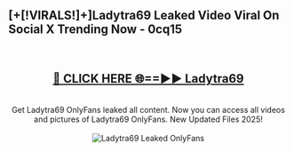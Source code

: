 <h2>[+[!VIRALS!]+]Ladytra69 Leaked Video Viral On Social X Trending Now - 0cq15</h2>
<br>
<div align="center">
<h2><a href="https://libra.edu.pl?Ladytra69" rel="nofollow">🔴 CLICK HERE 🌐==►► Ladytra69</a></h2>
<br>
Get Ladytra69 OnlyFans leaked all content. Now you can access all videos and pictures of Ladytra69 OnlyFans. New Updated Files 2025!
<br>
<br>
<a href="https://libra.edu.pl?Ladytra69" rel="nofollow" data-target="animated-image.originalLink"><img src="https://i.ibb.co.com/WyWwxjT/player-gif2.gif" alt="Ladytra69 Leaked OnlyFans" style="max-width: 100%; display: inline-block;" data-target="animated-image.originalImage"></a>
</div>
<br>